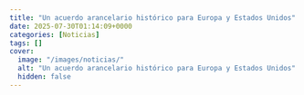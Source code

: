 ```yaml
---
title: "Un acuerdo arancelario histórico para Europa y Estados Unidos"
date: 2025-07-30T01:14:09+0000
categories: [Noticias]
tags: []
cover:
  image: "/images/noticias/"
  alt: "Un acuerdo arancelario histórico para Europa y Estados Unidos"
  hidden: false
---
```



